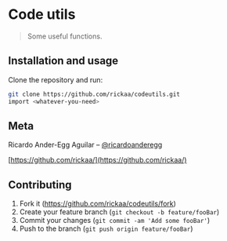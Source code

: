 # Code utils
> Some useful functions.

## Installation and usage


Clone the repository and run:

```sh
git clone https://github.com/rickaa/codeutils.git
import <whatever-you-need>
```
## Meta

Ricardo Ander-Egg Aguilar – [@ricardoanderegg](https://twitter.com/ricardoanderegg)

[https://github.com/rickaa/](https://github.com/rickaa/)

## Contributing

1. Fork it (<https://github.com/rickaa/codeutils/fork>)
2. Create your feature branch (`git checkout -b feature/fooBar`)
3. Commit your changes (`git commit -am 'Add some fooBar'`)
4. Push to the branch (`git push origin feature/fooBar`)

